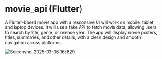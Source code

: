 # movie_api (Flutter)
A Flutter-based movie app with a responsive UI will work on mobile, tablet, and laptop devices. It will use a fake API to fetch movie data, allowing users to search by title, genre, or release year. The app will display movie posters, titles, summaries, and other details, with a clean design and smooth navigation across platforms.

![Screenshot 2025-03-06 165829](https://github.com/user-attachments/assets/bc3a632e-29ac-4456-8625-dd0831049a16)
